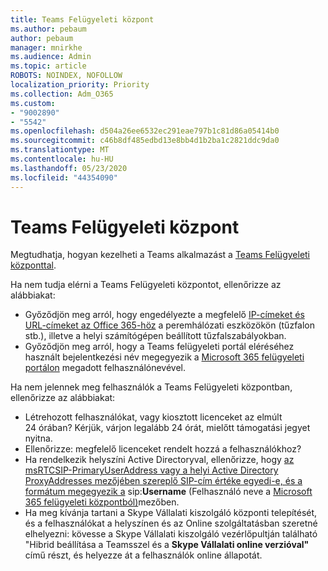 ```yaml
---
title: Teams Felügyeleti központ
ms.author: pebaum
author: pebaum
manager: mnirkhe
ms.audience: Admin
ms.topic: article
ROBOTS: NOINDEX, NOFOLLOW
localization_priority: Priority
ms.collection: Adm_O365
ms.custom:
- "9002890"
- "5542"
ms.openlocfilehash: d504a26ee6532ec291eae797b1c81d86a05414b0
ms.sourcegitcommit: c46b8df485edbd13e8bb4d1b2ba1c2821ddc9da0
ms.translationtype: MT
ms.contentlocale: hu-HU
ms.lasthandoff: 05/23/2020
ms.locfileid: "44354090"
---
```

# <a name="teams-admin-center"></a>Teams Felügyeleti központ

Megtudhatja, hogyan kezelheti a Teams alkalmazást a [Teams Felügyeleti központtal](https://docs.microsoft.com/microsoftteams/manage-teams-skypeforbusiness-admin-center).

Ha nem tudja elérni a Teams Felügyeleti központot, ellenőrizze az alábbiakat:

- Győződjön meg arról, hogy engedélyezte a megfelelő [IP-címeket és URL-címeket az Office 365-höz](https://docs.microsoft.com/Office365/Enterprise/office-365-ip-web-service) a peremhálózati eszközökön (tűzfalon stb.), illetve a helyi számítógépen beállított tűzfalszabályokban.
- Győződjön meg arról, hogy a Teams felügyeleti portál eléréséhez használt bejelentkezési név megegyezik a [Microsoft 365 felügyeleti portálon](https://admin.microsoft.com/Adminportal/Home?source=applauncher#/users) megadott felhasználónevével.

Ha nem jelennek meg felhasználók a Teams Felügyeleti központban, ellenőrizze az alábbiakat:

- Létrehozott felhasználókat, vagy kiosztott licenceket az elmúlt 24 órában? Kérjük, várjon legalább 24 órát, mielőtt támogatási jegyet nyitna.
- Ellenőrizze: megfelelő licenceket rendelt hozzá a felhasználókhoz?
- Ha rendelkezik helyszíni Active Directoryval, ellenőrizze, hogy [az msRTCSIP-PrimaryUserAddress vagy a helyi Active Directory ProxyAddresses mezőjében szereplő SIP-cím értéke egyedi-e, és a formátum megegyezik a](https://docs.microsoft.com/skypeforbusiness/troubleshoot/online-configuration/msrtcsip-primaryuseraddress-proxyaddaddress) sip:**Username** (Felhasználó neve a [Microsoft 365 felügyeleti központból)](https://admin.microsoft.com/Adminportal/Home?source=applauncher#/users)mezőben.
- Ha meg kívánja tartani a Skype Vállalati kiszolgáló központi telepítését, és a felhasználókat a helyszínen és az Online szolgáltatásban szeretné elhelyezni: kövesse a Skype Vállalati kiszolgáló vezérlőpultján található "Hibrid beállítása a Teamsszel és a **Skype Vállalati online verzióval"** című részt, és helyezze át a felhasználók online állapotát.
